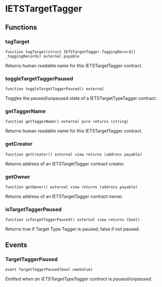 # IETSTargetTagger

## Functions

### tagTarget

```solidity
function tagTarget(struct IETSTargetTagger.TaggingRecord[] _taggingRecords) external payable
```

Returns human readable name for this IETSTargetTagger contract.

### toggleTargetTaggerPaused

```solidity
function toggleTargetTaggerPaused() external
```

Toggles the paused/unpaused state of a IETSTargetTypeTagger contract.

### getTaggerName

```solidity
function getTaggerName() external pure returns (string)
```

Returns human readable name for this IETSTargetTagger contract.

### getCreator

```solidity
function getCreator() external view returns (address payable)
```

Returns address of an IETSTargetTagger contract creator.

### getOwner

```solidity
function getOwner() external view returns (address payable)
```

Returns address of an IETSTargetTagger contract owner.

### isTargetTaggerPaused

```solidity
function isTargetTaggerPaused() external view returns (bool)
```

Returns true if Target Type Tagger is paused; false if not paused.

## Events

### TargetTaggerPaused

```solidity
event TargetTaggerPaused(bool newValue)
```

_Emitted when an IETSTargetTypeTagger contract is paused/unpaused._

